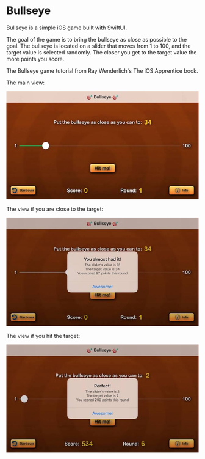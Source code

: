 # Bullseye

Bullseye is a simple iOS game built with SwiftUI.

The goal of the game is to bring the bullseye as close as possible to the goal. The bullseye is located on a slider that moves from 1 to 100, and the target value is selected randomly. The closer you get to the target value the more points you score.

The Bullseye game tutorial from Ray Wenderlich's The iOS Apprentice book.

The main view:

![alt text](https://github.com/Anastasiiaq/Bullseye/blob/master/screenshots/startGame.jpeg "startGame")

The view if you are close to the target:

![alt text](https://github.com/Anastasiiaq/Bullseye/blob/master/screenshots/goodTry.jpeg "goodTry")

The view if you hit the target:

![alt text](https://github.com/Anastasiiaq/Bullseye/blob/master/screenshots/perfect.jpeg "perfect")
